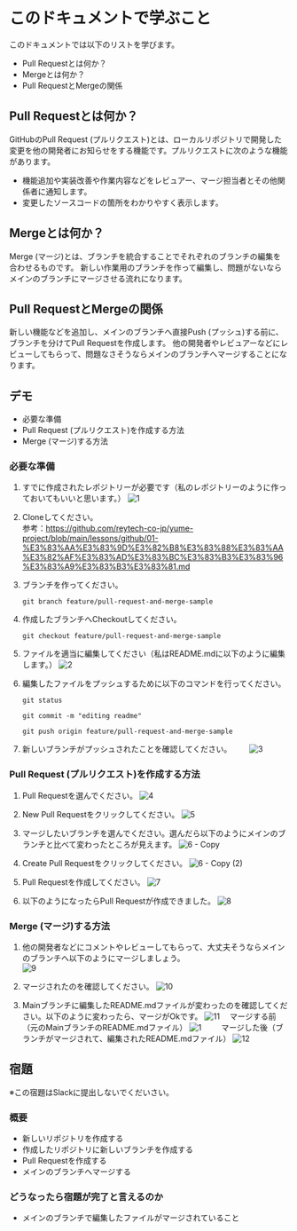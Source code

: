 # このドキュメントで学ぶこと
このドキュメントでは以下のリストを学びます。
- Pull Requestとは何か？
- Mergeとは何か？
- Pull RequestとMergeの関係

## Pull Requestとは何か？
GitHubのPull Request (プルリクエスト)とは、ローカルリポジトリで開発した変更を他の開発者にお知らせをする機能です。プルリクエストに次のような機能があります。
- 機能追加や実装改善や作業内容などをレビュアー、マージ担当者とその他関係者に通知します。
- 変更したソースコードの箇所をわかりやすく表示します。

## Mergeとは何か？
Merge (マージ)とは、ブランチを統合することでそれぞれのブランチの編集を合わせるものです。
新しい作業用のブランチを作って編集し、問題がないならメインのブランチにマージさせる流れになります。

## Pull RequestとMergeの関係
新しい機能などを追加し、メインのブランチへ直接Push (プッシュ)する前に、ブランチを分けてPull Requestを作成します。
他の開発者やレビュアーなどにレビューしてもらって、問題なさそうならメインのブランチへマージすることになります。

## デモ
* 必要な準備
* Pull Request (プルリクエスト)を作成する方法
* Merge (マージ)する方法

### 必要な準備
1. すでに作成されたレポジトリーが必要です（私のレポジトリーのように作っておいてもいいと思います。）
![1](https://user-images.githubusercontent.com/115441591/208953904-8fb4986b-bc25-47e4-95a7-135ff10cb508.png)

2. Cloneしてください。<br>
   参考：https://github.com/reytech-co-jp/yume-project/blob/main/lessons/github/01-%E3%83%AA%E3%83%9D%E3%82%B8%E3%83%88%E3%83%AA%E3%82%AF%E3%83%AD%E3%83%BC%E3%83%B3%E3%83%96%E3%83%A9%E3%83%B3%E3%83%81.md

3. ブランチを作ってください。
    ``` 
    git branch feature/pull-request-and-merge-sample
    ```

4. 作成したブランチへCheckoutしてください。
    ``` 
    git checkout feature/pull-request-and-merge-sample
    ```
    
5. ファイルを適当に編集してください（私はREADME.mdに以下のように編集します。）
![2](https://user-images.githubusercontent.com/115441591/208959735-e18b88ef-a1d3-43d8-a69c-079ca6d45d4b.png)

6. 編集したファイルをプッシュするために以下のコマンドを行ってください。
   ```
   git status
   ```
   ```
   git commit -m "editing readme"
   ```
   ```
   git push origin feature/pull-request-and-merge-sample
   ```
   
7. 新しいブランチがプッシュされたことを確認してください。
　　![3](https://user-images.githubusercontent.com/115441591/209136646-fc8acadc-78a0-472d-befb-b8e3d5ed35a5.png)
    

### Pull Request (プルリクエスト)を作成する方法
1. Pull Requestを選んでください。
![4](https://user-images.githubusercontent.com/115441591/209137089-1906df50-9e93-4228-b438-f6dd2866d4f0.png)

2. New Pull Requestをクリックしてください。
![5](https://user-images.githubusercontent.com/115441591/209137614-7d216d20-e08d-4105-a9da-96cb6a7b983c.png)

3. マージしたいブランチを選んでください。選んだら以下のようにメインのブランチと比べて変わったところが見えます。
![6 - Copy](https://user-images.githubusercontent.com/115441591/209138046-3fe9de47-f06b-41fc-b269-db217f197301.png)

4. Create Pull Requestをクリックしてください。
![6 - Copy (2)](https://user-images.githubusercontent.com/115441591/209138275-20120e2c-bd9c-4388-ba22-fad5dd50579c.png)

5. Pull Requestを作成してください。 
![7](https://user-images.githubusercontent.com/115441591/209139281-ab516bc6-07bd-4d26-a9ee-cde650a335a3.png)

6. 以下のようになったらPull Requestが作成できました。
![8](https://user-images.githubusercontent.com/115441591/209139644-4fa08b1c-8a30-477b-ac68-6264c4851de0.png)


### Merge (マージ)する方法
1. 他の開発者などにコメントやレビューしてもらって、大丈夫そうならメインのブランチへ以下のようにマージしましょう。  
   ![9](https://user-images.githubusercontent.com/115441591/209140071-88185a08-6155-4e7a-a68f-e0f92a5c3396.png)

2. マージされたのを確認してください。
   ![10](https://user-images.githubusercontent.com/115441591/209140360-55f74dc4-f96a-44d4-a730-9d50f07ac5a5.png)

3. Mainブランチに編集したREADME.mdファイルが変わったのを確認してください。以下のように変わったら、マージがOkです。
  ![11](https://user-images.githubusercontent.com/115441591/209141106-0fd5fe9b-6fbd-4f80-91b9-e5f44af81be1.png)
　マージする前（元のMainブランチのREADME.mdファイル）
 ![1](https://user-images.githubusercontent.com/115441591/209141219-3fac4f9f-fce3-4e89-a609-d59c9d81e43a.png)
　
　マージした後（ブランチがマージされて、編集されたREADME.mdファイル）
 ![12](https://user-images.githubusercontent.com/115441591/209141399-ee389273-e8ff-48b3-b75b-126cae66ce48.png)

 
## 宿題
※この宿題はSlackに提出しないでくだいさい。

### 概要
* 新しいリポジトリを作成する
* 作成したリポジトリに新しいブランチを作成する  
* Pull Requestを作成する
* メインのブランチへマージする

### どうなったら宿題が完了と言えるのか
* メインのブランチで編集したファイルがマージされていること
